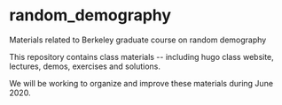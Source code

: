# random_demography
Materials related to Berkeley graduate course on random demography

This repository contains class materials -- including hugo class website, lectures, demos, exercises and solutions.

We will be working to organize and improve these materials during June 2020.

